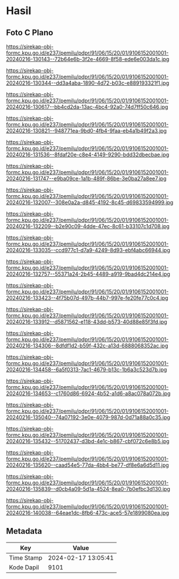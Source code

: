# Hasil

## Foto C Plano

https://sirekap-obj-formc.kpu.go.id/e237/pemilu/pdpr/91/06/15/20/01/9106152001001-20240216-130143--72b64e6b-3f2e-4669-8f58-ede6e003da1c.jpg

https://sirekap-obj-formc.kpu.go.id/e237/pemilu/pdpr/91/06/15/20/01/9106152001001-20240216-130344--dd3a4aba-1890-4d72-b03c-e889193321f1.jpg

https://sirekap-obj-formc.kpu.go.id/e237/pemilu/pdpr/91/06/15/20/01/9106152001001-20240216-130617--bb4cd2da-13ac-4bc4-92a0-74d7ff50c646.jpg

https://sirekap-obj-formc.kpu.go.id/e237/pemilu/pdpr/91/06/15/20/01/9106152001001-20240216-130821--948771ea-9bd0-4fb4-9faa-eb4a1b49f2a3.jpg

https://sirekap-obj-formc.kpu.go.id/e237/pemilu/pdpr/91/06/15/20/01/9106152001001-20240216-131536--8fdaf20e-c8e4-4149-9290-bdd32dbecbae.jpg

https://sirekap-obj-formc.kpu.go.id/e237/pemilu/pdpr/91/06/15/20/01/9106152001001-20240216-131747--e9ba09ce-1a1b-489f-86be-3e0ba27a8ee7.jpg

https://sirekap-obj-formc.kpu.go.id/e237/pemilu/pdpr/91/06/15/20/01/9106152001001-20240216-132007--308e0a2a-d845-4192-8c45-d69833594999.jpg

https://sirekap-obj-formc.kpu.go.id/e237/pemilu/pdpr/91/06/15/20/01/9106152001001-20240216-132209--b2e90c09-4dde-47ec-8c61-b33107c1d708.jpg

https://sirekap-obj-formc.kpu.go.id/e237/pemilu/pdpr/91/06/15/20/01/9106152001001-20240216-133035--ccd977c1-d7a9-4249-8d93-ebf4abc66944.jpg

https://sirekap-obj-formc.kpu.go.id/e237/pemilu/pdpr/91/06/15/20/01/9106152001001-20240216-132757--55371a24-2b45-4489-a919-9bad4dc214e4.jpg

https://sirekap-obj-formc.kpu.go.id/e237/pemilu/pdpr/91/06/15/20/01/9106152001001-20240216-133423--4f75b07d-497b-44b7-997e-fe20fe77c0c4.jpg

https://sirekap-obj-formc.kpu.go.id/e237/pemilu/pdpr/91/06/15/20/01/9106152001001-20240216-133912--d5871562-e118-43dd-b573-40d88e85f3fd.jpg

https://sirekap-obj-formc.kpu.go.id/e237/pemilu/pdpr/91/06/15/20/01/9106152001001-20240216-134306--8dfdf1d2-b59f-432c-a13d-6888068352ac.jpg

https://sirekap-obj-formc.kpu.go.id/e237/pemilu/pdpr/91/06/15/20/01/9106152001001-20240216-134458--6a5f0313-7ac1-4679-b13c-1b6a3c523d7b.jpg

https://sirekap-obj-formc.kpu.go.id/e237/pemilu/pdpr/91/06/15/20/01/9106152001001-20240216-134653--c1760d86-6924-4b52-a1d6-a8ac078a072b.jpg

https://sirekap-obj-formc.kpu.go.id/e237/pemilu/pdpr/91/06/15/20/01/9106152001001-20240216-135040--74a07192-3e0e-4079-987d-0d71a88a0c35.jpg

https://sirekap-obj-formc.kpu.go.id/e237/pemilu/pdpr/91/06/15/20/01/9106152001001-20240216-135432--51702437-d3bd-4e1c-b867-cbf072c6e8b5.jpg

https://sirekap-obj-formc.kpu.go.id/e237/pemilu/pdpr/91/06/15/20/01/9106152001001-20240216-135620--caad54e5-77da-4bb4-be77-df8e6a6d5d11.jpg

https://sirekap-obj-formc.kpu.go.id/e237/pemilu/pdpr/91/06/15/20/01/9106152001001-20240216-135839--d0cb4a09-5d1a-4524-8ea0-7b0efbc3d130.jpg

https://sirekap-obj-formc.kpu.go.id/e237/pemilu/pdpr/91/06/15/20/01/9106152001001-20240216-140038--64eae1dc-8fb6-473c-ace5-57e1899080ea.jpg


## Metadata

| Key        | Value               |
| ---------- | ------------------- |
| Time Stamp | 2024-02-17 13:05:41 |
| Kode Dapil | 9101                |



